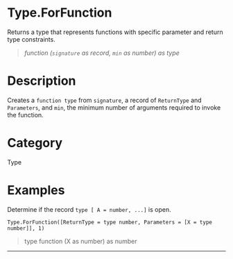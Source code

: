 # Type.ForFunction
Returns a type that represents functions with specific parameter and return type constraints.
> _function (<code>signature</code> as record, <code>min</code> as number) as type_

# Description 
Creates a <code>function type</code> from <code>signature</code>, a record of <code>ReturnType</code> and <code>Parameters</code>, and <code>min</code>, the minimum number of arguments required to invoke the function.
# Category 
Type
# Examples 
Determine if the record <code>type [ A = number, ...]</code> is open.
```
Type.ForFunction([ReturnType = type number, Parameters = [X = type number]], 1)
```
> type  function (X as number) as number
***
